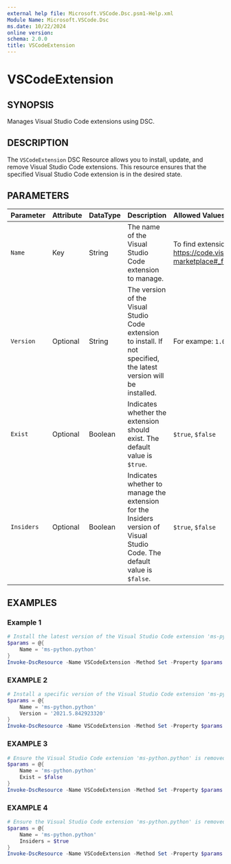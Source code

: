 ```yaml
---
external help file: Microsoft.VSCode.Dsc.psm1-Help.xml
Module Name: Microsoft.VSCode.Dsc
ms.date: 10/22/2024
online version:
schema: 2.0.0
title: VSCodeExtension
---
```


# VSCodeExtension

## SYNOPSIS

Manages Visual Studio Code extensions using DSC.

## DESCRIPTION

The `VSCodeExtension` DSC Resource allows you to install, update, and remove Visual Studio Code extensions. This resource ensures that the specified Visual Studio Code extension is in the desired state.

## PARAMETERS

**Parameter**|**Attribute**|**DataType**|**Description**|**Allowed Values**
:-----|:-----|:-----|:-----|:-----
`Name`|Key|String|The name of the Visual Studio Code extension to manage.|To find extensions in VSCode, check out: https://code.visualstudio.com/docs/editor/extension-marketplace#_find-and-install-an-extension
`Version`|Optional|String|The version of the Visual Studio Code extension to install. If not specified, the latest version will be installed.| For exampe: `1.0.0`
`Exist`|Optional|Boolean|Indicates whether the extension should exist. The default value is `$true`.|`$true`, `$false`
`Insiders`|Optional|Boolean|Indicates whether to manage the extension for the Insiders version of Visual Studio Code. The default value is `$false`.|`$true`, `$false`

## EXAMPLES

### Example 1

```powershell
# Install the latest version of the Visual Studio Code extension 'ms-python.python'
$params = @{
    Name = 'ms-python.python'
}
Invoke-DscResource -Name VSCodeExtension -Method Set -Property $params -ModuleName Microsoft.VSCode.Dsc
```

### EXAMPLE 2

```powershell
# Install a specific version of the Visual Studio Code extension 'ms-python.python'
$params = @{
    Name = 'ms-python.python'
    Version = '2021.5.842923320'
}
Invoke-DscResource -Name VSCodeExtension -Method Set -Property $params -ModuleName Microsoft.VSCode.Dsc
```

### EXAMPLE 3

```powershell
# Ensure the Visual Studio Code extension 'ms-python.python' is removed
$params = @{
    Name = 'ms-python.python'
    Exist = $false
}
Invoke-DscResource -Name VSCodeExtension -Method Set -Property $params -ModuleName Microsoft.VSCode.Dsc
```

### EXAMPLE 4

```powershell
# Ensure the Visual Studio Code extension 'ms-python.python' is removed
$params = @{
    Name = 'ms-python.python'
    Insiders = $true
}
Invoke-DscResource -Name VSCodeExtension -Method Set -Property $params -ModuleName Microsoft.VSCode.Dsc
```